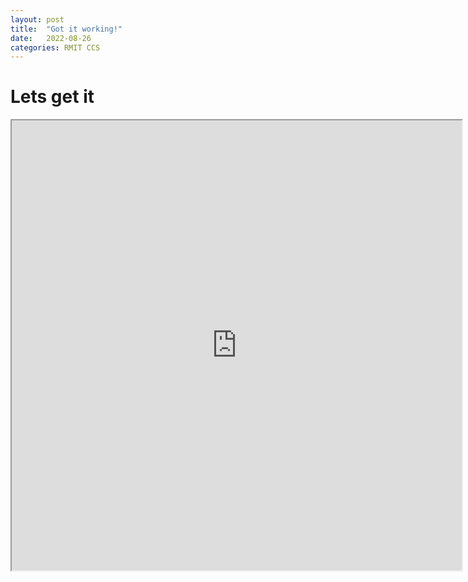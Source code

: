 ```yaml
---
layout: post
title:  "Got it working!"
date:   2022-08-26 
categories: RMIT CCS
---
```


# Lets get it 


<iframe width=720 height=720 src="https://editor.p5js.org/s3849484/full/RAbL14opd"></iframe>
